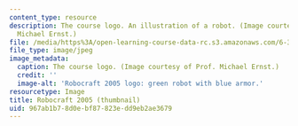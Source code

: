 ```yaml
---
content_type: resource
description: The course logo. An illustration of a robot. (Image courtesy of Prof.
  Michael Ernst.)
file: /media/https%3A/open-learning-course-data-rc.s3.amazonaws.com/6-370-robocraft-programming-competition-january-iap-2005/967ab1b78d0ebf87823edd9eb2ae3679_6-370iap05-th.jpg
file_type: image/jpeg
image_metadata:
  caption: The course logo. (Image courtesy of Prof. Michael Ernst.)
  credit: ''
  image-alt: 'Robocraft 2005 logo: green robot with blue armor.'
resourcetype: Image
title: Robocraft 2005 (thumbnail)
uid: 967ab1b7-8d0e-bf87-823e-dd9eb2ae3679
---
```

